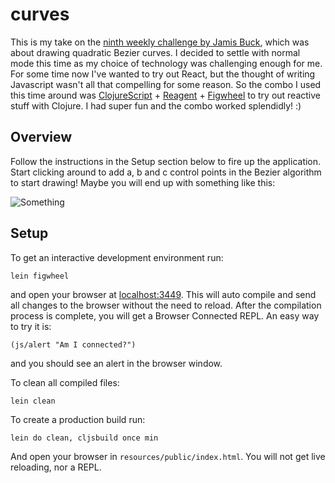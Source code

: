 # curves

This is my take on the [ninth weekly challenge by Jamis Buck](http://weblog.jamisbuck.org/2016/9/24/weekly-programming-challenge-9.html), which was about drawing quadratic Bezier curves. I decided to settle with normal mode this time as my choice of technology was challenging enough for me. For some time now I've wanted to try out React, but the thought of writing Javascript wasn't all that compelling for some reason. So the combo I used this time around was [ClojureScript](http://clojurescript.org) + [Reagent](https://reagent-project.github.io) + [Figwheel](https://github.com/bhauman/lein-figwheel) to try out reactive stuff with Clojure. I had super fun and the combo worked splendidly! :)

## Overview

Follow the instructions in the Setup section below to fire up the application. Start clicking around to add a, b and c control points in the Bezier algorithm to start drawing! Maybe you will end up with something like this:

![Something](https://dl.dropboxusercontent.com/u/404130/boo.png)

## Setup

To get an interactive development environment run:

    lein figwheel

and open your browser at [localhost:3449](http://localhost:3449/).
This will auto compile and send all changes to the browser without the
need to reload. After the compilation process is complete, you will
get a Browser Connected REPL. An easy way to try it is:

    (js/alert "Am I connected?")

and you should see an alert in the browser window.

To clean all compiled files:

    lein clean

To create a production build run:

    lein do clean, cljsbuild once min

And open your browser in `resources/public/index.html`. You will not
get live reloading, nor a REPL.
